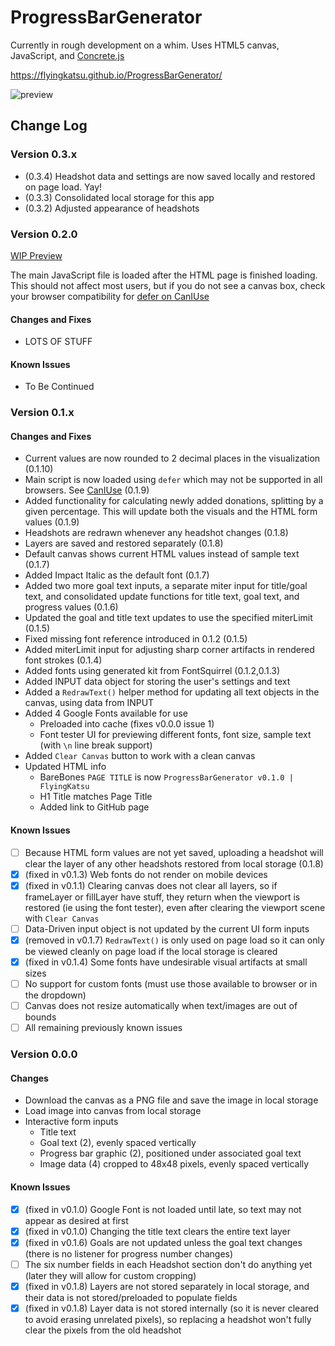 # ProgressBarGenerator

Currently in rough development on a whim. Uses HTML5 canvas, JavaScript, and [Concrete.js](http://www.concretejs.com/)

https://flyingkatsu.github.io/ProgressBarGenerator/

![preview](https://i.imgur.com/eClFggK.png)

## Change Log

### Version 0.3.x

- (0.3.4) Headshot data and settings are now saved locally and restored on page load. Yay!
- (0.3.3) Consolidated local storage for this app
- (0.3.2) Adjusted appearance of headshots

### Version 0.2.0

[WIP Preview](https://flyingkatsu.github.io/ProgressBarGenerator/section.html)

The main JavaScript file is loaded after the HTML page is finished loading. This should not affect most users, but if you do not see a canvas box, check your browser compatibility for [defer on CanIUse](http://caniuse.com/#feat=script-defer)

#### Changes and Fixes

- LOTS OF STUFF

#### Known Issues

- To Be Continued


### Version 0.1.x

#### Changes and Fixes

- Current values are now rounded to 2 decimal places in the visualization (0.1.10)
- Main script is now loaded using `defer` which may not be supported in all browsers. See [CanIUse](http://caniuse.com/#feat=script-defer) (0.1.9)
- Added functionality for calculating newly added donations, splitting by a given percentage. This will update both the visuals and the HTML form values (0.1.9)
- Headshots are redrawn whenever any headshot changes (0.1.8)
- Layers are saved and restored separately (0.1.8)
- Default canvas shows current HTML values instead of sample text (0.1.7)
- Added Impact Italic as the default font (0.1.7)
- Added two more goal text inputs, a separate miter input for title/goal text, and consolidated update functions for title text, goal text, and progress values (0.1.6)
- Updated the goal and title text updates to use the specified miterLimit (0.1.5)
- Fixed missing font reference introduced in 0.1.2 (0.1.5)
- Added miterLimit input for adjusting sharp corner artifacts in rendered font strokes (0.1.4)
- Added fonts using generated kit from FontSquirrel (0.1.2,0.1.3)
- Added INPUT data object for storing the user's settings and text
- Added a `RedrawText()` helper method for updating all text objects in the canvas, using data from INPUT
- Added 4 Google Fonts available for use
    - Preloaded into cache (fixes v0.0.0 issue 1)
    - Font tester UI for previewing different fonts, font size, sample text (with `\n` line break support)
- Added `Clear Canvas` button to work with a clean canvas
- Updated HTML info
    - BareBones `PAGE TITLE` is now `ProgressBarGenerator v0.1.0 | FlyingKatsu`
    - H1 Title matches Page Title
    - Added link to GitHub page

#### Known Issues

- [ ] Because HTML form values are not yet saved, uploading a headshot will clear the layer of any other headshots restored from local storage (0.1.8)
- [x] (fixed in v0.1.3) Web fonts do not render on mobile devices
- [x] (fixed in v0.1.1) Clearing canvas does not clear all layers, so if frameLayer or fillLayer have stuff, they return when the viewport is restored (ie using the font tester), even after clearing the viewport scene with `Clear Canvas`
- [ ] Data-Driven input object is not updated by the current UI form inputs
- [x] (removed in v0.1.7) `RedrawText()` is only used on page load so it can only be viewed cleanly on page load if the local storage is cleared
- [x] (fixed in v0.1.4) Some fonts have undesirable visual artifacts at small sizes
- [ ] No support for custom fonts (must use those available to browser or in the dropdown)
- [ ] Canvas does not resize automatically when text/images are out of bounds
- [ ] All remaining previously known issues

### Version 0.0.0

#### Changes

- Download the canvas as a PNG file and save the image in local storage
- Load image into canvas from local storage
- Interactive form inputs
    - Title text
    - Goal text (2), evenly spaced vertically
    - Progress bar graphic (2), positioned under associated goal text
    - Image data (4) cropped to 48x48 pixels, evenly spaced vertically

#### Known Issues

- [x] (fixed in v0.1.0) Google Font is not loaded until late, so text may not appear as desired at first
- [x] (fixed in v0.1.0) Changing the title text clears the entire text layer
- [x] (fixed in v0.1.6) Goals are not updated unless the goal text changes (there is no listener for progress number changes)
- [ ] The six number fields in each Headshot section don't do anything yet (later they will allow for custom cropping)
- [x] (fixed in v0.1.8) Layers are not stored separately in local storage, and their data is not stored/preloaded to populate fields
- [x] (fixed in v0.1.8) Layer data is not stored internally (so it is never cleared to avoid erasing unrelated pixels), so replacing a headshot won't fully clear the pixels from the old headshot
